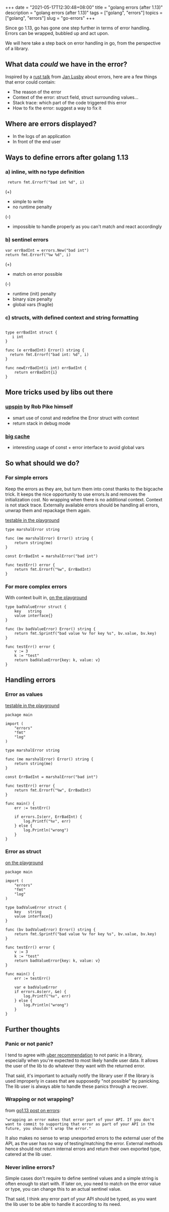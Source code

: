 +++
date = "2021-05-17T12:30:48+08:00"
title = "golang errors (after 1.13)"
description = "golang errors (after 1.13)"
tags = ["golang", "errors"]
topics = ["golang", "errors"]
slug = "go-errors"
+++

Since go 1.13, go has gone one step further in terms of error handling. Errors can be wrapped, bubbled up and act upon.

We will here take a step back on error handling in go, from the perspective of a library.

## What data _could_ we have in the error?

Inspired by a [rust talk](https://www.youtube.com/watch?v=rAF8mLI0naQ) from [Jan Lusby](https://github.com/yaahc) about errors, here are a few things that error could contain:

- The reason of the error
- Context of the error: struct field, struct surrounding values...
- Stack trace: which part of the code triggered this error
- How to fix the error: suggest a way to fix it

## Where are errors displayed?

- In the logs of an application
- In front of the end user

## Ways to define errors after golang 1.13

### a) inline, with no type definition

```golang
 return fmt.Errorf("bad int %d", i)
```

(+)

- simple to write
- no runtime penalty

(-)

- impossible to handle properly as you can't match and react accordingly

### b) sentinel errors

```golang
var errBadInt = errors.New("bad int")
return fmt.Errorf("%w %d", i)
```

(+)

- match on error possible

(-)

- runtime (init) penalty
- binary size penalty
- global vars (fragile)

### c) structs, with defined context and string formatting

```golang

type errBadInt struct {
   i int
}

func (e errBadInt) Error() string {
  return fmt.Errorf("bad int: %d", i)
}

func newErrBadInt(i int) errBadInt {
    return errBadInt{i}
}
```

## More tricks used by libs out there

### [upspin](https://github.com/upspin/upspin/blob/master/errors/errors.go) by Rob Pike himself

- smart use of const and redefine the Error struct with context
- return stack in debug mode

### [big cache](https://github.com/allegro/bigcache/blob/16762172f2ee433caf5bae1904cdbc11dcebffeb/iterator.go)

- interesting usage of const + error interface to avoid global vars

## So what should we do?

### For simple errors

Keep the errors as they are, but turn them into const thanks to the bigcache trick.
It keeps the nice opportunity to use errors.Is and removes the initialization cost.
No wrapping when there is no additional context.
Context is not stack trace.
Externally available errors should be handling all errors, unwrap them and repackage them again.

[testable in the playground](https://play.golang.org/p/gzCFQLfaGdL)

```golang
type marshalError string

func (me marshalError) Error() string {
	return string(me)
}

const ErrBadInt = marshalError("bad int")

func testErr() error {
	return fmt.Errorf("%w", ErrBadInt)
}
```

### For more complex errors

With context built in, [on the playground](https://play.golang.org/p/XE7L2KWf3Au)

```golang
type badValueError struct {
	key   string
	value interface{}
}

func (bv badValueError) Error() string {
	return fmt.Sprintf("bad value %v for key %s", bv.value, bv.key)
}

func testErr() error {
	v := 3
	k := "test"
	return badValueError{key: k, value: v}
}
```

## Handling errors

### Error as values

[testable in the playground](https://play.golang.org/p/gzCFQLfaGdL)

```golang
package main

import (
	"errors"
	"fmt"
	"log"
)

type marshalError string

func (me marshalError) Error() string {
	return string(me)
}

const ErrBadInt = marshalError("bad int")

func testErr() error {
	return fmt.Errorf("%w", ErrBadInt)
}

func main() {
	err := testErr()

	if errors.Is(err, ErrBadInt) {
		log.Printf("%v", err)
	} else {
		log.Println("wrong")
	}
}
```

### Error as struct

[on the playground](https://play.golang.org/p/XE7L2KWf3Au)

```golang
package main

import (
	"errors"
	"fmt"
	"log"
)

type badValueError struct {
	key   string
	value interface{}
}

func (bv badValueError) Error() string {
	return fmt.Sprintf("bad value %v for key %s", bv.value, bv.key)
}

func testErr() error {
	v := 3
	k := "test"
	return badValueError{key: k, value: v}
}

func main() {
	err := testErr()

	var e badValueError
	if errors.As(err, &e) {
		log.Printf("%v", err)
	} else {
		log.Println("wrong")
	}
}
```

## Further thoughts

### Panic or not panic?

I tend to agree with [uber recommendation](https://github.com/uber-go/guide/blob/master/style.md) to not panic in a library, especially when you're expected to most likely handle user data. It allows the user of the lib to do whatever they want with the returned error.

That said, it's important to actually notify the library user if the library is used improperly in cases that are supposedly "not possible" by panicking.
The lib user is always able to handle these panics through a recover.

### Wrapping or not wrapping?

from [go1.13 post on errors](https://blog.golang.org/go1.13-errors#TOC_3.4.):

    "wrapping an error makes that error part of your API. If you don't want to commit to supporting that error as part of your API in the future, you shouldn't wrap the error."

It also makes no sense to wrap unexported errors to the external user of the API, as the user has no way of testing/matching the error.
External methods hence should not return internal errors and return their own exported type, catered at the lib user.

### Never inline errors?

Simple cases don't require to define sentinel values and a simple string is often enough to start with.
If later on, you need to match on the error value or type, you can change this to an actual sentinel value.

That said, I think any error part of your API should be typed, as you want the lib user to be able to handle it according to its need.
